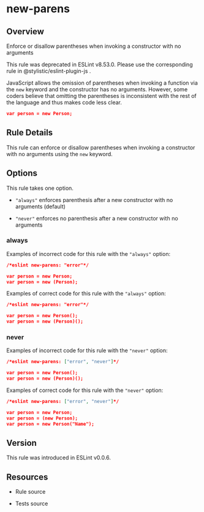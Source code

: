 

# new-parens
## Overview

Enforce or disallow parentheses when invoking a constructor with no arguments

This rule was deprecated in ESLint v8.53.0. Please use the corresponding rule  in @stylistic/eslint-plugin-js .

JavaScript allows the omission of parentheses when invoking a function via the `new` keyword and the constructor has no arguments. However, some coders believe that omitting the parentheses is inconsistent with the rest of the language and thus makes code less clear.


```json
var person = new Person;
```

## Rule Details

This rule can enforce or disallow parentheses when invoking a constructor with no arguments using the `new` keyword.

## Options

This rule takes one option.


- `"always"` enforces parenthesis after a new constructor with no arguments (default)

- `"never"` enforces no parenthesis after a new constructor with no arguments

### always

Examples of incorrect code for this rule with the `"always"` option:


```json
/*eslint new-parens: "error"*/

var person = new Person;
var person = new (Person);
```

Examples of correct code for this rule with the `"always"` option:


```json
/*eslint new-parens: "error"*/

var person = new Person();
var person = new (Person)();
```

### never

Examples of incorrect code for this rule with the `"never"` option:


```json
/*eslint new-parens: ["error", "never"]*/

var person = new Person();
var person = new (Person)();
```

Examples of correct code for this rule with the `"never"` option:


```json
/*eslint new-parens: ["error", "never"]*/

var person = new Person;
var person = (new Person);
var person = new Person("Name");
```


## Version

This rule was introduced in ESLint v0.0.6.

## Resources


- Rule source 

- Tests source 

